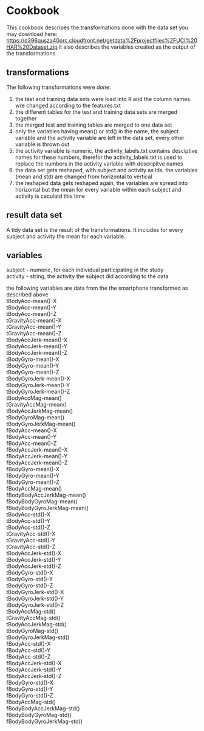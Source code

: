 # Cookbook

This cookbook descripes the transformations done with the data set you may download here: https://d396qusza40orc.cloudfront.net/getdata%2Fprojectfiles%2FUCI%20HAR%20Dataset.zip 
it also describes the variables created as the output of the transformations

## transformations

The following transformations were done:
1. the test and training data sets were load into R and the column names wre changed according to the features.txt
2. the different tables for the test and training data sets are merged together
3. the merged test and training tables are merged to one data set
4. only the variables having mean() or std() in the name, the subject variable and the activity variable are left in the data set, every other variable is thrown out
5. the activity variable is numeric, the activity_labels.txt contains desciptive names for these numbers, therefor the activity_labels.txt is used to replace the numbers in the activity variable with descripitve names
6. the data set gets reshaped, with subject and activity as ids, the variables (mean and std) are changed from horizontal to vertical
7. the reshaped data gets reshaped again, the variables are spread into horizontal but the mean for every variable within each subject and activity is caculatd this time

## result data set

A tidy data set is the result of the transformations. It includes for every subject and activity the mean for each variable.

## variables
subject - numeric, for each individual participating in the study  
activity - string, the activity the subject did according to the data

the following variables are data from the the smartphone transformed as described above  
tBodyAcc-mean()-X          
tBodyAcc-mean()-Y          
tBodyAcc-mean()-Z          
tGravityAcc-mean()-X       
tGravityAcc-mean()-Y       
tGravityAcc-mean()-Z       
tBodyAccJerk-mean()-X      
tBodyAccJerk-mean()-Y      
tBodyAccJerk-mean()-Z      
tBodyGyro-mean()-X         
tBodyGyro-mean()-Y         
tBodyGyro-mean()-Z         
tBodyGyroJerk-mean()-X     
tBodyGyroJerk-mean()-Y     
tBodyGyroJerk-mean()-Z     
tBodyAccMag-mean()         
tGravityAccMag-mean()      
tBodyAccJerkMag-mean()     
tBodyGyroMag-mean()        
tBodyGyroJerkMag-mean()    
fBodyAcc-mean()-X          
fBodyAcc-mean()-Y          
fBodyAcc-mean()-Z          
fBodyAccJerk-mean()-X      
fBodyAccJerk-mean()-Y      
fBodyAccJerk-mean()-Z      
fBodyGyro-mean()-X         
fBodyGyro-mean()-Y         
fBodyGyro-mean()-Z         
fBodyAccMag-mean()        
fBodyBodyAccJerkMag-mean()  
fBodyBodyGyroMag-mean()      
fBodyBodyGyroJerkMag-mean()  
tBodyAcc-std()-X             
tBodyAcc-std()-Y           
tBodyAcc-std()-Z           
tGravityAcc-std()-X        
tGravityAcc-std()-Y        
tGravityAcc-std()-Z        
tBodyAccJerk-std()-X       
tBodyAccJerk-std()-Y       
tBodyAccJerk-std()-Z       
tBodyGyro-std()-X          
tBodyGyro-std()-Y          
tBodyGyro-std()-Z          
tBodyGyroJerk-std()-X      
tBodyGyroJerk-std()-Y     
tBodyGyroJerk-std()-Z      
tBodyAccMag-std()         
tGravityAccMag-std()      
tBodyAccJerkMag-std()      
tBodyGyroMag-std()      
tBodyGyroJerkMag-std()     
fBodyAcc-std()-X           
fBodyAcc-std()-Y           
fBodyAcc-std()-Z           
fBodyAccJerk-std()-X       
fBodyAccJerk-std()-Y      
fBodyAccJerk-std()-Z      
fBodyGyro-std()-X         
fBodyGyro-std()-Y          
fBodyGyro-std()-Z          
fBodyAccMag-std()           
fBodyBodyAccJerkMag-std()   
fBodyBodyGyroMag-std()  
fBodyBodyGyroJerkMag-std()  
